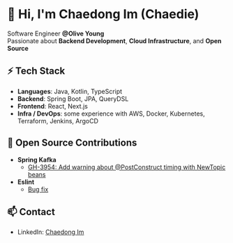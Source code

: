 # 👋 Hi, I'm Chaedong Im (Chaedie)

Software Engineer **@Olive Young**  
Passionate about **Backend Development**, **Cloud Infrastructure**, and **Open Source**  

## ⚡ Tech Stack
- **Languages**: Java, Kotlin, TypeScript  
- **Backend**: Spring Boot, JPA, QueryDSL
- **Frontend**: React, Next.js
- **Infra / DevOps**: some experience with AWS, Docker, Kubernetes, Terraform, Jenkins, ArgoCD

## 🌱 Open Source Contributions
- **Spring Kafka**
  - [GH-3954: Add warning about @PostConstruct timing with NewTopic beans](https://github.com/spring-projects/spring-kafka/pull/4069)
- **Eslint**
  - [Bug fix](https://github.com/eslint/eslint/pull/18849)

## 📫 Contact
- LinkedIn: [Chaedong Im](https://www.linkedin.com/in/chaedong-im-dev)  
